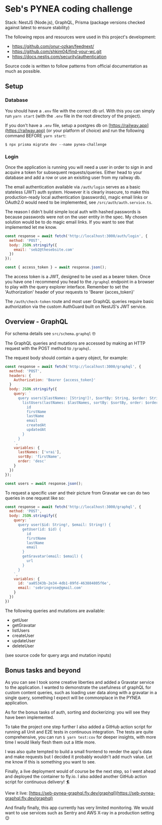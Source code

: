 # Seb's PYNEA coding challenge

Stack: NestJS (Node.js), GraphQL, Prisma
(package versions checked against latest to ensure stability)

The following repos and resources were used in this project's development: 
- https://github.com/onur-ozkan/feednext/
- https://github.com/shkim04/find-your-wc.git
- https://docs.nestjs.com/security/authentication

Source code is written to follow patterns from official documentation as much as possible.

## Setup

### Database

You should have a `.env` file with the correct db url. With this you can simply run `yarn start` (with the `.env` file in the root directory of the project).

If you don't have a `.env` file, setup a postgres db on [https://railway.app](https://railway.app) (or your platform of choice) and run the following command BEFORE `yarn start`:

`$ npx prisma migrate dev --name pynea-challenge`

### Login

Once the application is running you will need a user in order to sign in and acquire a token for subsequent requests/queries. Either head to your database and add a row or use an exisiting user from my railway db.

The email authentication available via `/auth/login` serves as a basic stateless (JWT) auth system. However it is clearly insecure, to make this production-ready local authentication (passwords), magic email links or OAuth2.0 would need to be implemented, see `/src/auth/auth.service.ts`. 

The reason I didn't build simple local auth with hashed passwords is because passwords were not on the user entity in the spec. My chosen solution would be to do magic email links. If you want to see that implemented let me know.

```js
const response = await fetch('http://localhost:3000/auth/login', {
  method: 'POST',
  body: JSON.stringify({
    email: 'seb2@thesebsite.com'
  })
});

const { access_token } = await response.json();
```

The access token is a JWT, designed to be used as a bearer token. Once you have one I recommend you head to the `/graphql` endpoint in a browser to play with the query explorer interface. Remember to set the 'Authorization' header of your requests to 'Bearer {acces_token}'

The `/auth/check-token` route and most user GraphQL queries require basic authorization via the custom AuthGuard built on NestJS's JWT service.

## Overview - GraphQL

For schema details see `src/schema.graphql` 🤓

The GraphQL queries and mutations are accessed by making an HTTP request with the POST method to `/graphql`.

The request body should contain a query object, for example: 

```js
const response = await fetch('http://localhost:3000/graphql', {
  method: 'POST',
  headers: {
    Authorization: 'Bearer {access_token}'
  }
  body: JSON.stringify({
    query: `
      query users($lastNames: [String!]!, $sortBy: String, $order: String) {
        listUsers(lastNames: $lastNames, sortBy: $sortBy, order: $order) {
          id
          firstName
          lastName
          email
          createdAt
          updatedAt
        }
      }
    `,
    variables: {
      lastNames: ['vrai'],
      sortBy: 'firstName',
      order: 'desc'
    }
  })
});

const users = await response.json();
```

To request a specific user and their picture from Gravatar we can do two queries in one request like so:

```js
const response = await fetch('http://localhost:3000/graphql', {
  method: 'POST',
  body: JSON.stringify({
    query: `
      query user($id: String!, $email: String!) {
        getUser(id: $id) {
          id
          firstName
          lastName
          email
        }
        getGravatar(email: $email) {
          url
        }
      }
    `,
    variables: {
      id: 'aa05343b-2e34-4db1-89fd-463884805f6e',
      email: 'sebringrose@gmail.com'
    }
  })
})
```

The following queries and mutations are available:
- getUser
- getGravatar
- listUsers
- createUser
- updateUser
- deleteUser

(see source code for query args and mutation inputs)

## Bonus tasks and beyond

As you can see I took some creative liberties and added a Gravatar service to the application. I wanted to demonstrate the usefulness of graphQL for custom content queries, such as loading user data along with a gravatar in a single query, something I expect will be commonplace in the PYNEA application.

As for the bonus tasks of auth, sorting and dockerizing: you will see they have been implemented.

To take the project one step further I also added a GitHub action script for running all Unit and E2E tests in continuous integration. The tests are quite comprehensive, you can run `$ yarn test:cov` for deeper insights, with more time I would likely flesh them out a little more.

I was also quite tempted to build a small frontend to render the app's data and make requests but I decided it probably wouldn't add much value. Let me know if this is something you want to see.

Finally, a live deployment would of course be the next step, so I went ahead and deployed the container to fly.io. I also added another GitHub action script for continuous delivery! 🏄

View it live: [https://seb-pynea-graphql.fly.dev/graphql](https://seb-pynea-graphql.fly.dev/graphql)

And finally finally, this app currently has very limited monitoring. We would want to use services such as Sentry and AWS X-ray in a production setting 😌